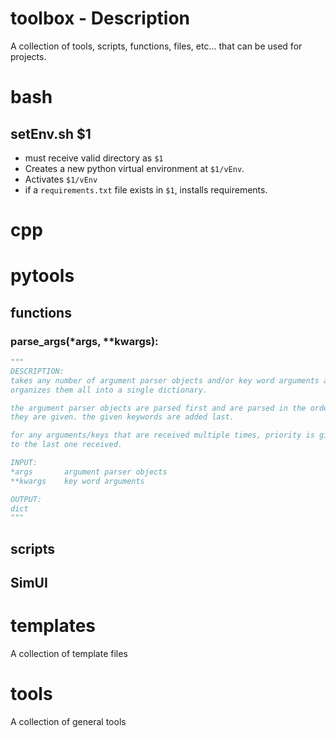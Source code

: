 # toolbox - Description

A collection of tools, scripts, functions, files, etc... that can be used for projects.

# bash

## setEnv.sh $1

- must receive valid directory as `$1`
- Creates a new python virtual environment at `$1/vEnv`.
- Activates `$1/vEnv`
- if a `requirements.txt` file exists in `$1`, installs requirements.

# cpp

# pytools

## functions

### parse_args(*args, **kwargs):

```python
"""
DESCRIPTION:
takes any number of argument parser objects and/or key word arguments and
organizes them all into a single dictionary.

the argument parser objects are parsed first and are parsed in the order
they are given. the given keywords are added last.

for any arguments/keys that are received multiple times, priority is given
to the last one received.

INPUT:
*args       argument parser objects
**kwargs    key word arguments

OUTPUT:
dict
"""
```

## scripts

## SimUI

# templates

A collection of template files

# tools

A collection of general tools
